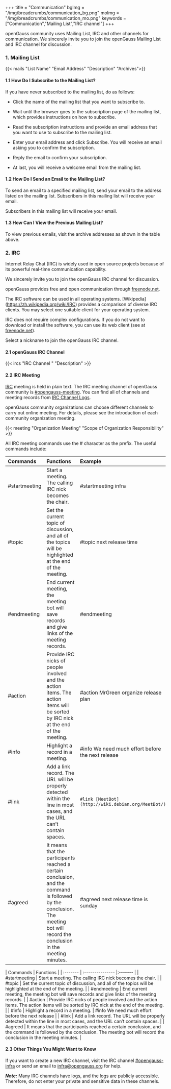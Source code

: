 +++
title = "Communication"
bgImg = "/img/breadcrumbs/communication_bg.png"
moImg = "/img/breadcrumbs/communication_mo.png"
keywords = ["Communication","Mailing List","IRC channel"]
+++

openGauss community uses Mailing List, IRC and other channels for communication. We sincerely invite you to join the openGauss Mailing List and IRC channel for discussion.

### 1. Mailing List
{{< mails "List Name" "Email Address" "Description" "Archives">}}

#### 1.1 How Do I Subscribe to the Mailing List?


If you have never subscribed to the mailing list, do as follows:

* Click the name of the mailing list that you want to subscribe to.

* Wait until the browser goes to the subscription page of the mailing list, which provides instructions on how to subscribe.

* Read the subscription instructions and provide an email address that you want to use to subscribe to the mailing list.

* Enter your email address and click Subscribe. You will receive an email asking you to confirm the subscription.

* Reply the email to confirm your subscription.

* At last, you will receive a welcome email from the mailing list.


#### 1.2 How Do I Send an Email to the Mailing List?

To send an email to a specified mailing list, send your email to the address listed on the mailing list. Subscribers in this mailing list will receive your email.

Subscribers in this mailing list will receive your email.

#### 1.3 How Can I View the Previous Mailing List?

To view previous emails, visit the archive addresses as shown in the table above.

### 2. IRC


Internet Relay Chat (IRC) is widely used in open source projects because of its powerful real-time communication capability.

We sincerely invite you to join the openGauss IRC channel for discussion.

openGauss provides free and open communication through [freenode.net](https://freenode.net/).

The IRC software can be used in all operating systems. [Wikipedia] (https://zh.wikipedia.org/wiki/IRC) provides a comparison of diverse IRC clients. You may select one suitable client for your operating system.

IRC does not require complex configurations. If you do not want to download or install the software, you can use its web client (see at [freenode.net](https://freenode.net/)).

Select a nickname to join the openGauss IRC channel.

#### 2.1 openGauss IRC Channel

{{< ircs "IRC Channel " "Description" >}}

#### 2.2 IRC Meeting

[IRC](https://zh.wikipedia.org/wiki/IRC) meeting is held in plain text. The IRC meeting channel of openGauss community is [#opengauss-meeting](https://webchat.freenode.net/?randomnick=1&channels=%23opengauss-meeting&prompt=1&uio=d4). You can find all of channels and meeting records from [IRC Channel Logs](https://meetings.opengauss.org/).

openGauss community organizations can choose different channels to carry out online meeting. For details, please see the introduction of each community organization meeting.

{{< meeting "Organization Meeting" "Scope of Organization Responsibility" >}}


All IRC meeting commands use the # character as the prefix. The useful commands include:

| Commands | Functions | Example |
| :------- | :--------------- |:------- |
| #startmeeting | Start a meeting. The calling IRC nick becomes the chair. | #startmeeting infra |
| #topic | Set the current topic of discussion, and all of the topics will be highlighted at the end of the meeting. | #topic next release time |
| #endmeeting | End current meeting, the meeting bot will save records and give links of the meeting records. | #endmeeting |
| #action | Provide IRC nicks of people involved and the action items. The action items will be sorted by IRC nick at the end of the meeting. | #action MrGreen organize release plan |
| #info | Highlight a record in a meeting. | #info We need much effort before the next release |
| #link | Add a link record. The URL will be properly detected within the line in most cases, and the URL can’t contain spaces. | `#link [MeetBot](http://wiki.debian.org/MeetBot/)` |
| #agreed | It means that the participants reached a certain conclusion, and the command is followed by the conclusion. The meeting bot will record the conclusion in the meeting minutes. | #agreed next release time is sunday |

| Commands | Functions | 
| :------- | :--------------- |:------- |
| #startmeeting | Start a meeting. The calling IRC nick becomes the chair. | 
| #topic | Set the current topic of discussion, and all of the topics will be highlighted at the end of the meeting. | 
| #endmeeting | End current meeting, the meeting bot will save records and give links of the meeting records. | 
| #action | Provide IRC nicks of people involved and the action items. The action items will be sorted by IRC nick at the end of the meeting. | 
| #info | Highlight a record in a meeting. | #info We need much effort before the next release |
| #link | Add a link record. The URL will be properly detected within the line in most cases, and the URL can’t contain spaces. | 
| #agreed | It means that the participants reached a certain conclusion, and the command is followed by the conclusion. The meeting bot will record the conclusion in the meeting minutes. | 

#### 2.3 Other Things You Might Want to Know

If you want to create a new IRC channel,
visit the IRC channel [#opengauss-infra](https://webchat.freenode.net/#opengauss-infra)
or send an email to <infra@opengauss.org> for help.

***Note:*** Many IRC channels have logs, and the logs are publicly accessible.
Therefore, do not enter your private and sensitive data in these channels.